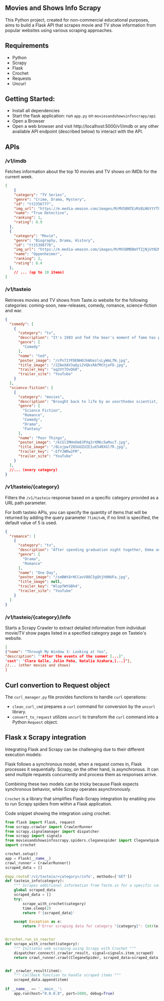 ## Movies and Shows Info Scrapy
This Python project, created for non-commercial educational purposes, aims to build a Flask API that scrapes movie and TV show information from popular 
websites using various scraping approaches.

## Requirements
* Python
* Scrapy
* Flask
* Crochet
* Requests
* Uncurl

## Getting Started:
* Install all dependencies
* Start the flask application: run `app.py` on `moviesandshowsinfoscrapy/api`
* Open a Browser
* Open a web browser and visit http://localhost:5000/v1/imdb or any other available API endpoint (described below) to interact with the API.

## APIs

### /v1/imdb
Fetches information about the top 10 movies and TV shows on IMDb for the current week.

``` json
[
    {
    "category": "TV Series",
    "genre": "Crime, Drama, Mystery",
    "id": "tt2356777",
    "img_url": "https://m.media-amazon.com/images/M/MV5BNTEzMzBiNGYtYThiZS00MzBjLTk5ZWItM2FmMzU3Y2RjYTVlXkEyXkFqcGdeQXVyMjkwOTAyMDU@._V1_.jpg",
    "name": "True Detective",
    "ranking": 1,
    "rating": 8.9
  },
  {
    "category": "Movie",
    "genre": "Biography, Drama, History",
    "id": "tt15398776",
    "img_url": "https://m.media-amazon.com/images/M/MV5BMDBmYTZjNjUtN2M1MS00MTQ2LTk2ODgtNzc2M2QyZGE5NTVjXkEyXkFqcGdeQXVyNzAwMjU2MTY@._V1_.jpg",
    "name": "Oppenheimer",
    "ranking": 2,
    "rating": 8.4
  },
    // ... (up to 10 items)
]
```

### /v1/tasteio
Retrieves  movies and TV shows from Taste.io website for the following categories:
coming-soon, new-releases, comedy, romance, science-fiction and war.

``` json
{
  "comedy": [
    {
      "category": "tv",
      "description": "It's 1993 and Ted the bear's moment of fame has passed, leaving him living with his best friend[...]",
      "genre": [
        "Comedy"
      ],
      "name": "ted",
      "poster_image": "/cPn71YFDENH0JkWUezlsLyWmLfN.jpg",
      "title_image": "/2ZAeXAV3aQyi2VQksRAfMChjeFD.jpg",
      "trailer_key": "aq2Vt7OvQG0",
      "trailer_site": "YouTube"
    }
  ],
  "science-fiction": [
    {
      "category": "movies",
      "description": "Brought back to life by an unorthodox scientist, a young woman runs off [...]",
      "genre": [
        "Science Fiction",
        "Romance",
        "Comedy",
        "Drama",
        "Fantasy"
      ],
      "name": "Poor Things",
      "poster_image": "/kCGlIMHnOm8JPXq3rXM6c5wMxcT.jpg",
      "title_image": "/8LnjpwfZOSGOZUIE1uX54RXGlfR.jpg",
      "trailer_key": "-EfYJWRw2FM",
      "trailer_site": "YouTube"
    }
  ],
  //... (every category)
}
```

### /v1/tasteio/{category}
Filters the `/v1/tasteio` response based on a specific category provided as a URL path parameter.

For both tasteio APIs, you can specify the quantity of items that will be returned by adding the query parameter `?limit=N`, 
if no limit is specified, the default value of 5 is used.

``` json
{
  "romance": [
    {
      "category": "tv",
      "description": "After spending graduation night together, Emma and Dexter go their separate ways \u2014 but their lives remain intertwined.",
      "genre": [
        "Drama",
        "Romance"
      ],
      "name": "One Day",
      "poster_image": "/smBWt8rHCCavV88C5gQVjh0NUFa.jpg",
      "title_image": null,
      "trailer_key": "WlopfWYGBh4",
      "trailer_site": "YouTube"
    }
  ]
}
```

### /v1/tasteio/{category}/info
Starts a Scrapy Crawler to extract detailed information from individual movie/TV show pages listed in a specified 
category page on Tasteio's website.

``` json
[
{"name": "Through My Window 3: Looking at You", 
"description": ""After the events of the summer [...]",
"cast": "Clara Galle, Julio Peña, Natalia Azahara,[...]"},
//... (other movies and shows)
] 
```

## Curl convertion to Request object
The  `curl_manager.py` file provides functions to handle `curl` operations:

- `clean_curl_cmd` prepares a `curl` command for conversion by the `uncurl` library.
- `convert_to_request` utilizes `uncurl` to transform the `curl` command into a Python `Request` object.


## Flask x Scrapy integration
Integrating Flask and Scrapy can be challenging due to their different execution models: 

Flask follows a synchronous model, when a request comes in, Flask processes it sequentially. Scrapy, on the other hand, is asynchronous. 
It can send multiple requests concurrently and process them as responses arrive.

Combining these two models can be tricky because Flask expects synchronous behavior, while Scrapy operates asynchronously.

`Crochet` is a library that simplifies Flask-Scrapy integration by enabling you to run Scrapy spiders from within a Flask application.

Code snippet showing the integration using crochet:
``` python
from flask import Flask, request
from scrapy.crawler import CrawlerRunner
from scrapy.signalmanager import dispatcher
from scrapy import signals
from moviesandshowsinfoscrapy.spiders.cleganespider import CleganeSpider
import crochet

crochet.setup()
app = Flask(__name__)
crawl_runner = CrawlerRunner()
scraped_data = []

@app.route('/v1/tasteio/<category>/info', methods=['GET'])
def tasteio_info(category):
    """ Scrapes additional information from Taste.io for a specific category """
    global scraped_data
    scraped_data = []
    try:
        scrape_with_crochet(category)
        time.sleep(2)
        return f'{scraped_data}'

    except Exception as e:
        return f'Error scraping data for category "{category}": {str(e)}'


@crochet.run_in_reactor
def scrape_with_crochet(category):
    """ Initiates web scraping using Scrapy with Crochet """
    dispatcher.connect(_crawler_result, signal=signals.item_scraped)
    return crawl_runner.crawl(CleganeSpider, scraped_data=scraped_data, category=category)


def _crawler_result(item):
    """ Callback function to handle scraped items """
    scraped_data.append(item)
    
if __name__ == '__main__':
    app.run(host="0.0.0.0", port=5000, debug=True)
```